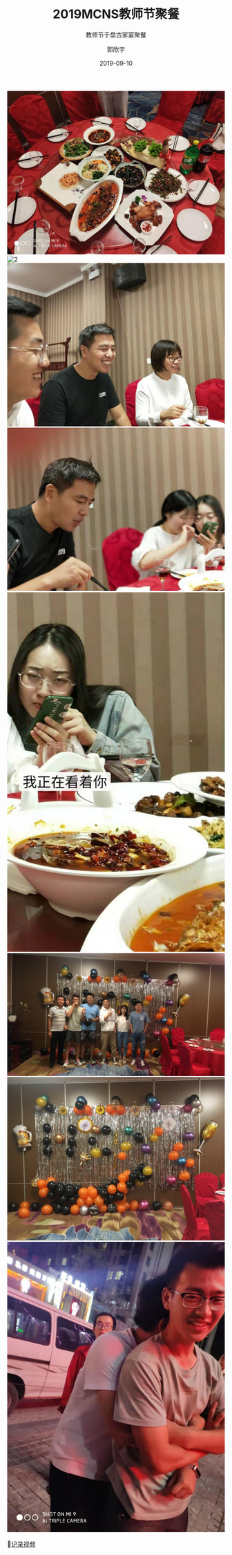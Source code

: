 ﻿---
layout:     post
title:      2019MCNS教师节聚餐
subtitle:   教师节于盘古家宴聚餐
date:       2019-09-10
author:     郭欣宇
header-img: img/post-bg-keybord.jpeg
catalog: true
tags:
    - 聚餐
    - 教师节
---
![1](https://github.com/ccstmcns/ccstmcns.github.io/blob/master/img/2019-09-10/WechatIMG797.jpeg?raw=true)
![2](https://github.com/ccstmcns/ccstmcns.github.io/blob/master/img/2019-09-10/WechatIMG575.jpeg?raw=true)
![3](https://github.com/ccstmcns/ccstmcns.github.io/blob/master/img/2019-09-10/WechatIMG140.jpeg?raw=true)
![4](https://github.com/ccstmcns/ccstmcns.github.io/blob/master/img/2019-09-10/WechatIMG136.jpeg?raw=true)
![5](https://github.com/ccstmcns/ccstmcns.github.io/blob/master/img/2019-09-10/WechatIMG145.jpeg?raw=true)
![6](https://github.com/ccstmcns/ccstmcns.github.io/blob/master/img/2019-09-10/WechatIMG713.jpeg?raw=true)
![7](https://github.com/ccstmcns/ccstmcns.github.io/blob/master/img/2019-09-10/WechatIMG715.jpeg?raw=true)
![8](https://github.com/ccstmcns/ccstmcns.github.io/blob/master/img/2019-09-10/WechatIMG795.jpeg?raw=true)

[记录视频](https://github.com/ccstmcns/ccstmcns.github.io/blob/master/img/2019-09-10/1568200981243408.mp4)
